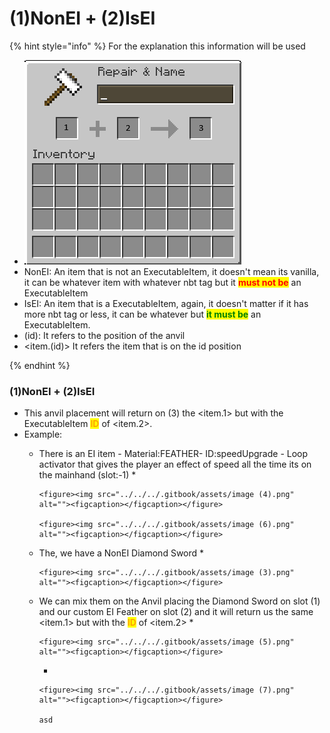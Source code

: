 # (1)NonEI + (2)IsEI

{% hint style="info" %}
For the explanation this information will be used

* ![](<../../../.gitbook/assets/image (1).png>)
* NonEI: An item that is not an ExecutableItem, it doesn't mean its vanilla, it can be whatever item with whatever nbt tag but it <mark style="color:red;">**must not be**</mark> an ExecutableItem
* IsEI: An item that is a ExecutableItem, again, it doesn't matter if it has more nbt tag or less, it can be whatever but <mark style="color:green;">**it must be**</mark> an ExecutableItem.
* (id): It refers to the position of the anvil
* \<item.(id)> It refers the item that is on the id position


{% endhint %}

### (1)NonEI + (2)IsEI

* This anvil placement will return on (3) the \<item.1> but with the ExecutableItem <mark style="color:orange;">**ID**</mark> of \<item.2>.
* Example:
  * There is an EI item - Material:FEATHER- ID:speedUpgrade - Loop activator that gives the player an effect of speed all the time its on the mainhand (slot:-1)
    *

        <figure><img src="../../../.gitbook/assets/image (4).png" alt=""><figcaption></figcaption></figure>

        <figure><img src="../../../.gitbook/assets/image (6).png" alt=""><figcaption></figcaption></figure>
  * The, we have a NonEI Diamond Sword
    *

        <figure><img src="../../../.gitbook/assets/image (3).png" alt=""><figcaption></figcaption></figure>
  * We can mix them on the Anvil placing the Diamond Sword on slot (1) and our custom EI Feather on slot (2) and it will return us the same \<item.1> but with the <mark style="color:orange;">**ID**</mark> of \<item.2>
    *

        <figure><img src="../../../.gitbook/assets/image (5).png" alt=""><figcaption></figcaption></figure>
    *

        <figure><img src="../../../.gitbook/assets/image (7).png" alt=""><figcaption></figcaption></figure>

        asd
